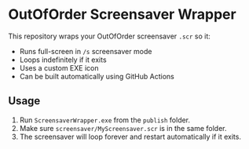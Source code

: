 # OutOfOrder Screensaver Wrapper

This repository wraps your OutOfOrder screensaver `.scr` so it:

- Runs full-screen in `/s` screensaver mode
- Loops indefinitely if it exits
- Uses a custom EXE icon
- Can be built automatically using GitHub Actions

## Usage

1. Run `ScreensaverWrapper.exe` from the `publish` folder.
2. Make sure `screensaver/MyScreensaver.scr` is in the same folder.
3. The screensaver will loop forever and restart automatically if it exits.
